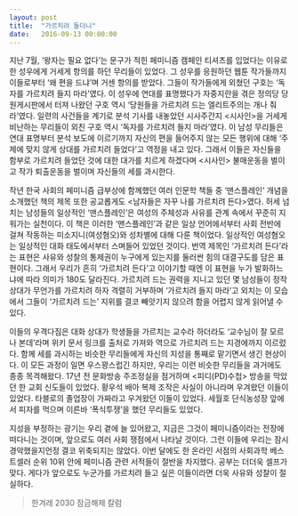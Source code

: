 ```yaml
---
layout: post
title:  "가르치려 들더니"
date:   2016-09-13 00:00:00
---
```


지난 7월, ‘왕자는 필요 없다’는 문구가 적힌 페미니즘 캠페인 티셔츠를 입었다는 이유로 한 성우에게 거세게 항의를 하던 무리들이 있었다. 그 성우를 응원하던 웹툰 작가들까지 이들로부터 ‘왜 편을 드냐’며 거센 항의를 받았다. 그들이 작가들에게 외쳤던 구호는 ‘독자를 가르치려 들지 마라’였다. 이 성우에 연대를 표명했다가 자중지란을 겪은 정의당 당원게시판에서 터져 나왔던 구호 역시 ‘당원들을 가르치려 드는 엘리트주의는 개나 줘라’였다. 일련의 사건들을 계기로 분석 기사를 내놓았던 시사주간지 <시사인>을 거세게 비난하는 무리들이 외친 구호 역시 ‘독자를 가르치려 들지 마라’였다. 이 남성 무리들은 연대 표명부터 분석 보도에 이르기까지 자신의 편을 들어주지 않는 모든 행위에 대해 ‘주제에 맞지 않게 상대를 가르치려 들었다’고 역정을 내고 있다. 그래서 이들은 자신들을 함부로 가르치려 들었던 것에 대한 대가를 치르게 하겠다며 <시사인> 불매운동을 벌이고 작가 퇴출운동을 벌이며 자신들의 세를 과시한다.

작년 한국 사회의 페미니즘 급부상에 함께했던 여러 인문학 책들 중 ‘맨스플레인’ 개념을 소개했던 책의 제목 또한 공교롭게도 <남자들은 자꾸 나를 가르치려 든다>였다. 허세 넘치는 남성들의 일상적인 ‘맨스플레인’은 여성의 주체성과 사유를 관계 속에서 꾸준히 지워가는 실천이다. 이 책은 이러한 ‘맨스플레인’과 같은 일상 언어에서부터 사회 전반에 걸쳐 작동하는 미소지니(여성혐오)와 성차별에 대해 다룬 책이었다. 일상적인 여성혐오는 일상적인 대화 태도에서부터 스며들어 있었던 것이다. 번역 제목인 ‘가르치려 든다’라는 표현은 사유와 성찰의 통제권이 누구에게 있는지를 둘러싼 힘의 대결구도를 담은 표현이다. 그래서 우리가 흔히 ‘가르치려 든다’고 이야기할 때엔 이 표현을 누가 발화하느냐에 따라 의미가 180도 달라진다. 가르치려 드는 권력을 지니고 있던 몇 남성들이 정작 상대가 무언가를 가르치려 하자 격렬히 거부하며 ‘가르치려 들지 마라’고 외치는 이 모습에서 그들이 ‘가르치려 드는’ 지위를 결코 빼앗기지 않으려 함을 어렵지 않게 읽어낼 수 있다.

이들의 우격다짐은 대화 상대가 학생들을 가르치는 교수라 하더라도 ‘교수님이 잘 모르나 본데’라며 위키 문서 링크를 출처로 가져와 역으로 가르치려 드는 지경에까지 이르렀다. 함께 세를 과시하는 비슷한 무리들에게 자신의 지성을 통째로 맡기면서 생긴 현상이다. 이 모든 과정이 일면 우스꽝스럽긴 하지만, 우리는 이런 비슷한 무리들을 과거에도 종종 목격해왔다. 17년 전 문화방송 주조정실을 점거하며 <피디(PD)수첩> 방송을 막았던 한 교회 신도들이 있었다. 황우석 배아 복제 조작은 사실이 아니라며 우겨왔던 이들이 있었다. 타블로의 졸업장이 가짜라고 우겨왔던 이들이 있었다. 세월호 단식농성장 앞에서 피자를 먹으며 이른바 ‘폭식투쟁’을 했던 무리들도 있었다.

지성을 부정하는 광기는 우리 곁에 늘 있어왔고, 지금은 그것이 페미니즘이라는 전장에 떠다니는 것이며, 앞으로도 여러 사회 쟁점에서 나타날 것이다. 그런 이들에 우리는 잠시 경악했을지언정 결코 위축되지는 않았다. 이번 달에도 한 온라인 서점의 사회과학 베스트셀러 순위 10위 안에 페미니즘 관련 서적들이 절반을 차지했다. 공부는 더더욱 셀프가 맞다. 게다가 앞으로도 누군가를 가르치려 들고 싶은 이들이라면 더욱 사유와 성찰이 절실하다.

> 한겨레 2030 잠금해제 칼럼
